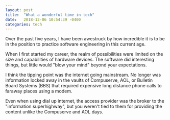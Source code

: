 ```yaml
---
layout: post
title:  "What a wonderful time in tech"
date:   2018-12-06 10:54:39 -0400
categories: tech
---
```


Over the past five years, I have been awestruck by how incredible it is to be in the position to practice software engineering in this current age.  

When I first started my career, the realm of possibilities were limited on the size and capabilities of hardware devices. The software did interesting things, but little would "blow your mind" beyond your expectations. 

I think the tipping point was the internet going mainstream. No longer was information locked away in the vaults of Compuserve, AOL, or Bulletin Board Systems (BBS) that required expensive long distance phone calls to faraway places using a modem. 

Even when using dial up internet, the access provider was the broker to the "information superhighway", but you weren't tied to them for providing the content unlike the Compuserve and AOL days.  

